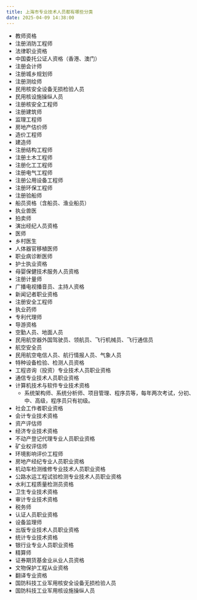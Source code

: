 ```yaml
---
title: 上海市专业技术人员都有哪些分类
date: 2025-04-09 14:38:00
---
```


- 教师资格
- 注册消防工程师
- 法律职业资格
- 中国委托公证人资格（香港、澳门）
- 注册会计师
- 注册城乡规划师
- 注册测绘师
- 民用核安全设备无损检验人员
- 民用核设施操纵人员
- 注册核安全工程师
- 注册建筑师
- 监理工程师
- 房地产估价师
- 造价工程师
- 建造师
- 注册结构工程师
- 注册土木工程师
- 注册化工工程师
- 注册电气工程师
- 注册公用设备工程师
- 注册环保工程师
- 注册验船师
- 船员资格（含船员、渔业船员）
- 执业兽医
- 拍卖师
- 演出经纪人员资格
- 医师
- 乡村医生
- 人体器官移植医师
- 职业病诊断医师
- 护士执业资格
- 母婴保健技术服务人员资格
- 注册计量师
- 广播电视播音员、主持人资格
- 新闻记者职业资格
- 注册安全工程师
- 执业药师
- 专利代理师
- 导游资格
- 空勤人员、地面人员
- 民用航空器外国驾驶员、领航员、飞行机械员、飞行通信员
- 航空安全员
- 民用航空电信人员、航行情报人员、气象人员
- 特种设备检验、检测人员资格
- 工程咨询（投资）专业技术人员职业资格
- 通信专业技术人员职业资格
- 计算机技术与软件专业技术资格
  - 系统架构师、系统分析师、项目管理、程序员等，每年两次考试，分初、中、高级，程序员只有初级。
- 社会工作者职业资格
- 会计专业技术资格
- 资产评估师
- 经济专业技术资格
- 不动产登记代理专业人员职业资格
- 矿业权评估师
- 环境影响评价工程师
- 房地产经纪专业人员职业资格
- 机动车检测维修专业技术人员职业资格
- 公路水运工程试验检测专业技术人员职业资格
- 水利工程质量检测员资格
- 卫生专业技术资格
- 审计专业技术资格
- 税务师
- 认证人员职业资格
- 设备监理师
- 出版专业技术人员职业资格
- 统计专业技术资格
- 银行业专业人员职业资格
- 精算师
- 证券期货基金业从业人员资格
- 文物保护工程从业资格
- 翻译专业资格
- 国防科技工业军用核安全设备无损检验人员
- 国防科技工业军用核设施操纵人员
